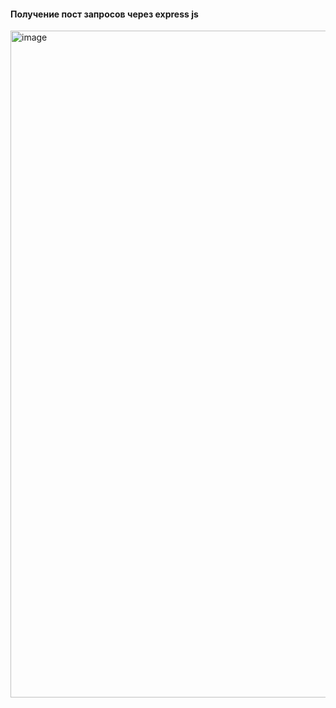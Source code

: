 #### Получение  пост запросов через express js


<img width="1067" alt="image" src="https://github.com/ScherbakovM/receiving_post_request_express_js/assets/109952823/41ae0a8e-da45-47d1-b253-fa99d4f8785e">

